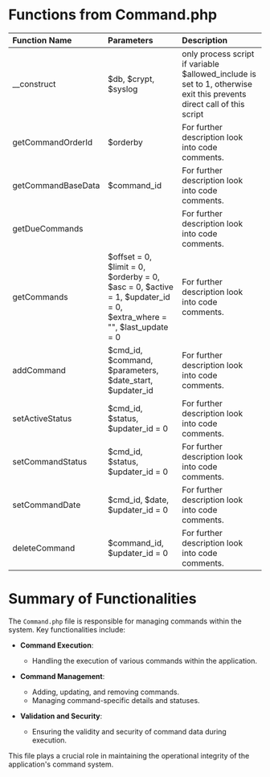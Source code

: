 # Functions from Command.php

| Function Name      | Parameters                                                                                                         | Description                                                                                                           |
|:-------------------|:-------------------------------------------------------------------------------------------------------------------|:----------------------------------------------------------------------------------------------------------------------|
| __construct        | $db, $crypt, $syslog                                                                                               | only process script if variable $allowed_include is set to 1, otherwise exit this prevents direct call of this script |
| getCommandOrderId  | $orderby                                                                                                           | For further description look into code comments.                                                                                              |
| getCommandBaseData | $command_id                                                                                                        | For further description look into code comments.                                                                                              |
| getDueCommands     |                                                                                                                    | For further description look into code comments.                                                                                              |
| getCommands        | $offset = 0, $limit = 0, $orderby = 0, $asc = 0, $active = 1, $updater_id = 0, $extra_where = "", $last_update = 0 | For further description look into code comments.                                                                                              |
| addCommand         | $cmd_id, $command, $parameters, $date_start, $updater_id                                                           | For further description look into code comments.                                                                                              |
| setActiveStatus    | $cmd_id, $status, $updater_id = 0                                                                                  | For further description look into code comments.                                                                                              |
| setCommandStatus   | $cmd_id, $status, $updater_id = 0                                                                                  | For further description look into code comments.                                                                                              |
| setCommandDate     | $cmd_id, $date, $updater_id = 0                                                                                    | For further description look into code comments.                                                                                              |
| deleteCommand      | $command_id, $updater_id = 0                                                                                       | For further description look into code comments.                                                                                              |

# Summary of Functionalities


The `Command.php` file is responsible for managing commands within the system. Key functionalities include:

- **Command Execution**:
  - Handling the execution of various commands within the application.

- **Command Management**:
  - Adding, updating, and removing commands.
  - Managing command-specific details and statuses.

- **Validation and Security**:
  - Ensuring the validity and security of command data during execution.

This file plays a crucial role in maintaining the operational integrity of the application's command system.
